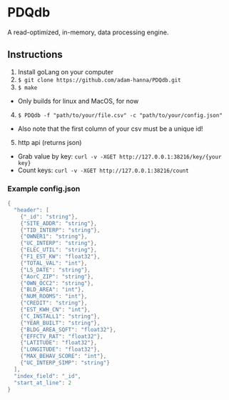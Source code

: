 # PDQdb

A read-optimized, in-memory, data processing engine.


## Instructions

1. Install goLang on your computer
2. `$ git clone https://github.com/adam-hanna/PDQdb.git`
3. `$ make`
  * Only builds for linux and MacOS, for now
4. `$ PDQdb -f "path/to/your/file.csv" -c "path/to/your/config.json"`
  * Also note that the first column of your csv must be a unique id!
5. http api (returns json)
  * Grab value by key: `curl -v -XGET http://127.0.0.1:38216/key/{your key}`
  * Count keys: `curl -v -XGET http://127.0.0.1:38216/count`


### Example config.json
```go
{
  "header": [
    {"_id": "string"},
    {"SITE_ADDR": "string"},
    {"TID_INTERP": "string"},
    {"OWNER1": "string"},
    {"UC_INTERP": "string"},
    {"ELEC_UTIL": "string"},
    {"F1_EST_KW": "float32"},
    {"TOTAL_VAL": "int"},
    {"LS_DATE": "string"},
    {"AorC_ZIP": "string"},
    {"OWN_OCC2": "string"},
    {"BLD_AREA": "int"},
    {"NUM_ROOMS": "int"},
    {"CREDIT": "string"},
    {"EST_KWH_CN": "int"},
    {"C_INSTALL1": "string"},
    {"YEAR_BUILT": "string"},
    {"BLDG_AREA_SQFT": "float32"},
    {"EFFCTV_RAT": "float32"},
    {"LATITUDE": "float32"},
    {"LONGITUDE": "float32"},
    {"MAX_BEHAV_SCORE": "int"},
    {"UC_INTERP_SIMP": "string"}
  ],
  "index_field": "_id",
  "start_at_line": 2
}  
```